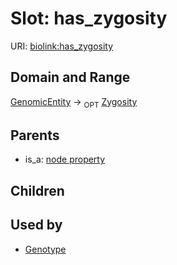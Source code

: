 
# Slot: has_zygosity




URI: [biolink:has_zygosity](https://w3id.org/biolink/vocab/has_zygosity)


## Domain and Range

[GenomicEntity](GenomicEntity.md) &#8594;  <sub>OPT</sub> [Zygosity](Zygosity.md)

## Parents

 *  is_a: [node property](node_property.md)

## Children


## Used by

 * [Genotype](Genotype.md)
